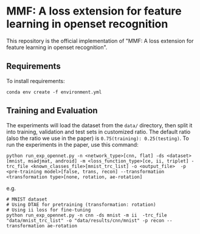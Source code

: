 # MMF: A loss extension for feature learning in openset recognition

This repository is the official implementation of "MMF: A loss extension for feature learning in openset recognition". 

## Requirements

To install requirements:

```setup
conda env create -f environment.yml
```


## Training and Evaluation
The experiments will load the dataset from the `data/` directory, then split it into training, validation and test sets in customized ratio. The default ratio (also the ratio we use in the paper) is `0.75(training): 0.25(testing)`. To run the experiments in the paper, use this command:

```train
python run_exp_opennet.py -n <network_type>[cnn, flat] -ds <dataset>[mnist, msadjmat, android] -m <loss_function_type>[ce, ii, triplet] -trc_file <known_classes_file>[mnist_trc_list] -o <output_file>  -p <pre-training model>[false, trans, recon] --transformation <transformation type>[none, rotation, ae-rotation]
```
e.g. 
```
# MNIST dataset
# Using DTAE for pretraining (transformation: rotation)
# Using ii loss for fine-tuning
python run_exp_opennet.py -n cnn -ds mnist -m ii  -trc_file "data/mnist_trc_list" -o "data/results/cnn/mnist" -p recon --transformation ae-rotation
```
